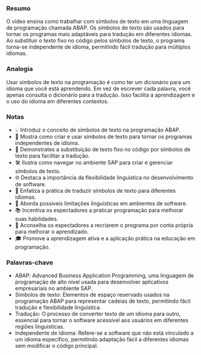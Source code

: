 ### Resumo
O vídeo ensina como trabalhar com símbolos de texto em uma linguagem de programação chamada ABAP. Os símbolos de texto são usados para tornar os programas mais adaptáveis para tradução em diferentes idiomas. Ao substituir o texto fixo no código pelos símbolos de texto, o programa torna-se independente de idioma, permitindo fácil tradução para múltiplos idiomas.

### Analogia
Usar símbolos de texto na programação é como ter um dicionário para um idioma que você está aprendendo. Em vez de escrever cada palavra, você apenas consulta o dicionário para a tradução. Isso facilita a aprendizagem e o uso do idioma em diferentes contextos.

### Notas
- 💡 Introduz o conceito de símbolos de texto na programação ABAP.
- 💬 Mostra como criar e usar símbolos de texto para tornar os programas independentes de idioma.
- 🔄 Demonstrates a substituição de texto fixo no código por símbolos de texto para facilitar a tradução.
- 🛠️ Ilustra como navegar no ambiente SAP para criar e gerenciar símbolos de texto.
- 🌐 Destaca a importância da flexibilidade linguística no desenvolvimento de software.
- 📝 Enfatiza a prática de traduzir símbolos de texto para diferentes idiomas.
- 🤔 Aborda possíveis limitações linguísticas em ambientes de software.
- 📚 Incentiva os espectadores a praticar programação para melhorar suas habilidades.
- 🔁 Aconselha os espectadores a recriarem o programa por conta própria para melhorar o aprendizado.
- 🎓 Promove a aprendizagem ativa e a aplicação prática na educação em programação.

### Palavras-chave
- ABAP: Advanced Business Application Programming, uma linguagem de programação de alto nível usada para desenvolver aplicativos empresariais no ambiente SAP.
- Símbolos de texto: Elementos de espaço reservado usados na programação ABAP para representar cadeias de texto, permitindo fácil tradução e flexibilidade linguística.
- Tradução: O processo de converter texto de um idioma para outro, essencial para tornar o software acessível aos usuários em diferentes regiões linguísticas.
- Independente de idioma: Refere-se a software que não está vinculado a um idioma específico, permitindo adaptação fácil a diferentes idiomas sem modificar o código principal.

